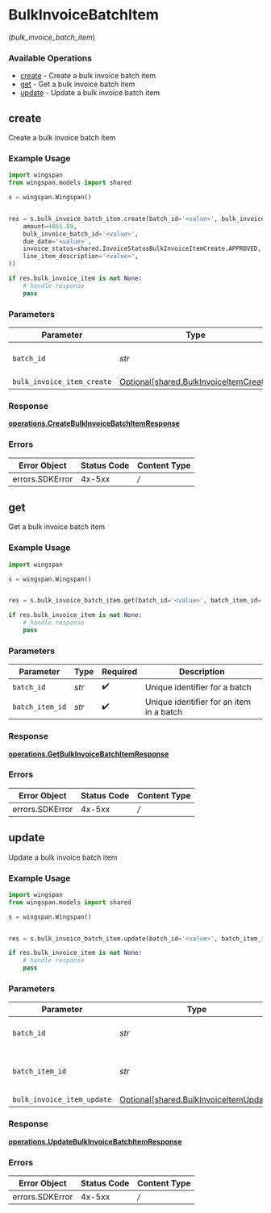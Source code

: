 # BulkInvoiceBatchItem
(*bulk_invoice_batch_item*)

### Available Operations

* [create](#create) - Create a bulk invoice batch item
* [get](#get) - Get a bulk invoice batch item
* [update](#update) - Update a bulk invoice batch item

## create

Create a bulk invoice batch item

### Example Usage

```python
import wingspan
from wingspan.models import shared

s = wingspan.Wingspan()


res = s.bulk_invoice_batch_item.create(batch_id='<value>', bulk_invoice_item_create=shared.BulkInvoiceItemCreate(
    amount=4865.89,
    bulk_invoice_batch_id='<value>',
    due_date='<value>',
    invoice_status=shared.InvoiceStatusBulkInvoiceItemCreate.APPROVED,
    line_item_description='<value>',
))

if res.bulk_invoice_item is not None:
    # handle response
    pass
```

### Parameters

| Parameter                                                                              | Type                                                                                   | Required                                                                               | Description                                                                            |
| -------------------------------------------------------------------------------------- | -------------------------------------------------------------------------------------- | -------------------------------------------------------------------------------------- | -------------------------------------------------------------------------------------- |
| `batch_id`                                                                             | *str*                                                                                  | :heavy_check_mark:                                                                     | Unique identifier for a batch                                                          |
| `bulk_invoice_item_create`                                                             | [Optional[shared.BulkInvoiceItemCreate]](../../models/shared/bulkinvoiceitemcreate.md) | :heavy_minus_sign:                                                                     | N/A                                                                                    |


### Response

**[operations.CreateBulkInvoiceBatchItemResponse](../../models/operations/createbulkinvoicebatchitemresponse.md)**
### Errors

| Error Object    | Status Code     | Content Type    |
| --------------- | --------------- | --------------- |
| errors.SDKError | 4x-5xx          | */*             |

## get

Get a bulk invoice batch item

### Example Usage

```python
import wingspan

s = wingspan.Wingspan()


res = s.bulk_invoice_batch_item.get(batch_id='<value>', batch_item_id='<value>')

if res.bulk_invoice_item is not None:
    # handle response
    pass
```

### Parameters

| Parameter                                | Type                                     | Required                                 | Description                              |
| ---------------------------------------- | ---------------------------------------- | ---------------------------------------- | ---------------------------------------- |
| `batch_id`                               | *str*                                    | :heavy_check_mark:                       | Unique identifier for a batch            |
| `batch_item_id`                          | *str*                                    | :heavy_check_mark:                       | Unique identifier for an item in a batch |


### Response

**[operations.GetBulkInvoiceBatchItemResponse](../../models/operations/getbulkinvoicebatchitemresponse.md)**
### Errors

| Error Object    | Status Code     | Content Type    |
| --------------- | --------------- | --------------- |
| errors.SDKError | 4x-5xx          | */*             |

## update

Update a bulk invoice batch item

### Example Usage

```python
import wingspan
from wingspan.models import shared

s = wingspan.Wingspan()


res = s.bulk_invoice_batch_item.update(batch_id='<value>', batch_item_id='<value>', bulk_invoice_item_update=shared.BulkInvoiceItemUpdate())

if res.bulk_invoice_item is not None:
    # handle response
    pass
```

### Parameters

| Parameter                                                                              | Type                                                                                   | Required                                                                               | Description                                                                            |
| -------------------------------------------------------------------------------------- | -------------------------------------------------------------------------------------- | -------------------------------------------------------------------------------------- | -------------------------------------------------------------------------------------- |
| `batch_id`                                                                             | *str*                                                                                  | :heavy_check_mark:                                                                     | Unique identifier for a batch                                                          |
| `batch_item_id`                                                                        | *str*                                                                                  | :heavy_check_mark:                                                                     | Unique identifier for an item in a batch                                               |
| `bulk_invoice_item_update`                                                             | [Optional[shared.BulkInvoiceItemUpdate]](../../models/shared/bulkinvoiceitemupdate.md) | :heavy_minus_sign:                                                                     | N/A                                                                                    |


### Response

**[operations.UpdateBulkInvoiceBatchItemResponse](../../models/operations/updatebulkinvoicebatchitemresponse.md)**
### Errors

| Error Object    | Status Code     | Content Type    |
| --------------- | --------------- | --------------- |
| errors.SDKError | 4x-5xx          | */*             |
